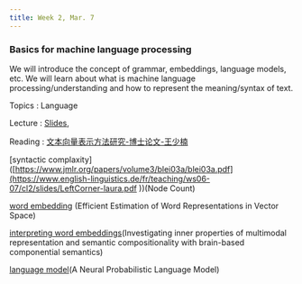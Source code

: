 ```yaml
---
title: Week 2, Mar. 7
---
```


### Basics for machine language processing

We will introduce the concept of grammar, embeddings, language models, etc. We will learn about what is machine language processing/understanding and how to represent the meaning/syntax of text.

Topics
: Language

Lecture
: [Slides](), 

Reading
:
[文本向量表示方法研究-博士论文-王少楠](http://ir.ia.ac.cn/handle/173211/20955?mode=full&submit_simple=Show+full+item+record)

[syntactic complaxity]([https://www.jmlr.org/papers/volume3/blei03a/blei03a.pdf](https://www.english-linguistics.de/fr/teaching/ws06-07/cl2/slides/LeftCorner-laura.pdf
))(Node Count)

[word embedding](https://arxiv.org/abs/1301.3781)
(Efficient Estimation of Word Representations in Vector Space)

[interpreting word embeddings](https://ojs.aaai.org/index.php/AAAI/article/view/12032)(Investigating inner properties of multimodal representation and semantic compositionality with brain-based componential semantics)

[language model](https://www.jmlr.org/papers/volume3/bengio03a/bengio03a.pdf)(A Neural Probabilistic Language Model)

